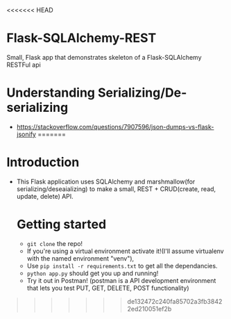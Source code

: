 <<<<<<< HEAD
# Flask-SQLAlchemy-REST

Small, Flask app that demonstrates skeleton of a Flask-SQLAlchemy RESTFul api

# Understanding Serializing/De-serializing

- https://stackoverflow.com/questions/7907596/json-dumps-vs-flask-jsonify
=======
# Introduction
- This Flask application uses SQLAlchemy and marshmallow(for serializing/deseaializing) to make a small, REST + CRUD(create, read, update, delete) API.
    
   # Getting started
   
    * `git clone` the repo!
    * If you're using a virtual environment activate it!(I'll assume virtualenv with the named environment "venv"),
    * Use `pip install -r requirements.txt` to get all the dependancies. 
    * `python app.py` should get you up and running! 
    * Try it out in Postman! (postman is a API development environment that lets you test PUT, GET, DELETE, POST functionality)
>>>>>>> de132472c240fa85702a3fb38422ed210051ef2b
